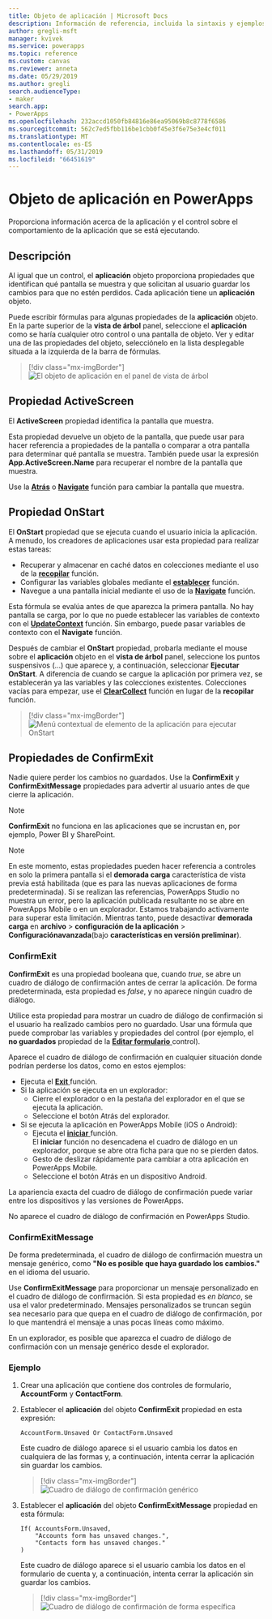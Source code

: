 ```yaml
---
title: Objeto de aplicación | Microsoft Docs
description: Información de referencia, incluida la sintaxis y ejemplos para el objeto de aplicación en PowerApps
author: gregli-msft
manager: kvivek
ms.service: powerapps
ms.topic: reference
ms.custom: canvas
ms.reviewer: anneta
ms.date: 05/29/2019
ms.author: gregli
search.audienceType:
- maker
search.app:
- PowerApps
ms.openlocfilehash: 232accd1050fb84816e86ea95069b8c8778f6586
ms.sourcegitcommit: 562c7ed5fbb116be1cbb0f45e3f6e75e3e4cf011
ms.translationtype: MT
ms.contentlocale: es-ES
ms.lasthandoff: 05/31/2019
ms.locfileid: "66451619"
---
```

# <a name="app-object-in-powerapps"></a>Objeto de aplicación en PowerApps

Proporciona información acerca de la aplicación y el control sobre el comportamiento de la aplicación que se está ejecutando.

## <a name="description"></a>Descripción

Al igual que un control, el **aplicación** objeto proporciona propiedades que identifican qué pantalla se muestra y que solicitan al usuario guardar los cambios para que no estén perdidos. Cada aplicación tiene un **aplicación** objeto.

Puede escribir fórmulas para algunas propiedades de la **aplicación** objeto. En la parte superior de la **vista de árbol** panel, seleccione el **aplicación** como se haría cualquier otro control o una pantalla de objeto. Ver y editar una de las propiedades del objeto, selecciónelo en la lista desplegable situada a la izquierda de la barra de fórmulas.

> [!div class="mx-imgBorder"]
> ![El objeto de aplicación en el panel de vista de árbol](media/object-app/appobject.png)

## <a name="activescreen-property"></a>Propiedad ActiveScreen

El **ActiveScreen** propiedad identifica la pantalla que muestra.

Esta propiedad devuelve un objeto de la pantalla, que puede usar para hacer referencia a propiedades de la pantalla o comparar a otra pantalla para determinar qué pantalla se muestra. También puede usar la expresión **App.ActiveScreen.Name** para recuperar el nombre de la pantalla que muestra.

Use la **[Atrás](function-navigate.md)** o **[Navigate](function-navigate.md)** función para cambiar la pantalla que muestra.

## <a name="onstart-property"></a>Propiedad OnStart

El **OnStart** propiedad que se ejecuta cuando el usuario inicia la aplicación. A menudo, los creadores de aplicaciones usar esta propiedad para realizar estas tareas:

- Recuperar y almacenar en caché datos en colecciones mediante el uso de la **[recopilar](function-clear-collect-clearcollect.md)** función.
- Configurar las variables globales mediante el **[establecer](function-set.md)** función.
- Navegue a una pantalla inicial mediante el uso de la **[Navigate](function-navigate.md)** función.

Esta fórmula se evalúa antes de que aparezca la primera pantalla. No hay pantalla se carga, por lo que no puede establecer las variables de contexto con el **[UpdateContext](function-updatecontext.md)** función. Sin embargo, puede pasar variables de contexto con el **Navigate** función.

Después de cambiar el **OnStart** propiedad, probarla mediante el mouse sobre el **aplicación** objeto en el **vista de árbol** panel, seleccione los puntos suspensivos (...) que aparece y, a continuación, seleccionar **Ejecutar OnStart**. A diferencia de cuando se cargue la aplicación por primera vez, se establecerán ya las variables y las colecciones existentes. Colecciones vacías para empezar, use el **[ClearCollect](function-clear-collect-clearcollect.md)** función en lugar de la **recopilar** función.

> [!div class="mx-imgBorder"]
> ![Menú contextual de elemento de la aplicación para ejecutar OnStart](media/object-app/appobject-runonstart.png)

## <a name="confirmexit-properties"></a>Propiedades de ConfirmExit

Nadie quiere perder los cambios no guardados. Use la **ConfirmExit** y **ConfirmExitMessage** propiedades para advertir al usuario antes de que cierre la aplicación.

> [!NOTE]
> **ConfirmExit** no funciona en las aplicaciones que se incrustan en, por ejemplo, Power BI y SharePoint.

> [!NOTE]
> En este momento, estas propiedades pueden hacer referencia a controles en solo la primera pantalla si el **demorada carga** característica de vista previa está habilitada (que es para las nuevas aplicaciones de forma predeterminada). Si se realizan las referencias, PowerApps Studio no muestra un error, pero la aplicación publicada resultante no se abre en PowerApps Mobile o en un explorador. Estamos trabajando activamente para superar esta limitación. Mientras tanto, puede desactivar **demorada carga** en **archivo** > **configuración de la aplicación** > **Configuraciónavanzada**(bajo **características en versión preliminar**).

### <a name="confirmexit"></a>ConfirmExit

**ConfirmExit** es una propiedad booleana que, cuando *true*, se abre un cuadro de diálogo de confirmación antes de cerrar la aplicación. De forma predeterminada, esta propiedad es *false*, y no aparece ningún cuadro de diálogo.

Utilice esta propiedad para mostrar un cuadro de diálogo de confirmación si el usuario ha realizado cambios pero no guardado. Usar una fórmula que puede comprobar las variables y propiedades del control (por ejemplo, el **no guardados** propiedad de la [ **Editar formulario** ](../controls/control-form-detail.md) control).

Aparece el cuadro de diálogo de confirmación en cualquier situación donde podrían perderse los datos, como en estos ejemplos:

- Ejecuta el [ **Exit** ](function-exit.md) función.
- Si la aplicación se ejecuta en un explorador:
  - Cierre el explorador o en la pestaña del explorador en el que se ejecuta la aplicación.
  - Seleccione el botón Atrás del explorador.
- Si se ejecuta la aplicación en PowerApps Mobile (iOS o Android):
  - Ejecuta el [ **iniciar** ](function-param.md) función.<br>El **iniciar** función no desencadena el cuadro de diálogo en un explorador, porque se abre otra ficha para que no se pierden datos.
  - Gesto de deslizar rápidamente para cambiar a otra aplicación en PowerApps Mobile.
  - Seleccione el botón Atrás en un dispositivo Android.

La apariencia exacta del cuadro de diálogo de confirmación puede variar entre los dispositivos y las versiones de PowerApps.

No aparece el cuadro de diálogo de confirmación en PowerApps Studio.

### <a name="confirmexitmessage"></a>ConfirmExitMessage

De forma predeterminada, el cuadro de diálogo de confirmación muestra un mensaje genérico, como **"No es posible que haya guardado los cambios."** en el idioma del usuario.

Use **ConfirmExitMessage** para proporcionar un mensaje personalizado en el cuadro de diálogo de confirmación. Si esta propiedad es *en blanco*, se usa el valor predeterminado. Mensajes personalizados se truncan según sea necesario para que quepa en el cuadro de diálogo de confirmación, por lo que mantendrá el mensaje a unas pocas líneas como máximo.

En un explorador, es posible que aparezca el cuadro de diálogo de confirmación con un mensaje genérico desde el explorador.

### <a name="example"></a>Ejemplo

1. Crear una aplicación que contiene dos controles de formulario, **AccountForm** y **ContactForm**.

1. Establecer el **aplicación** del objeto **ConfirmExit** propiedad en esta expresión:

    ```powerapps-dot
    AccountForm.Unsaved Or ContactForm.Unsaved
    ```

    Este cuadro de diálogo aparece si el usuario cambia los datos en cualquiera de las formas y, a continuación, intenta cerrar la aplicación sin guardar los cambios.

    > [!div class="mx-imgBorder"]
    > ![Cuadro de diálogo de confirmación genérico](media/object-app/confirm-native.png)

1. Establecer el **aplicación** del objeto **ConfirmExitMessage** propiedad en esta fórmula:

    ```powerapps-dot
    If( AccountsForm.Unsaved,
        "Accounts form has unsaved changes.",
        "Contacts form has unsaved changes."
    )
    ```

    Este cuadro de diálogo aparece si el usuario cambia los datos en el formulario de cuenta y, a continuación, intenta cerrar la aplicación sin guardar los cambios.

    > [!div class="mx-imgBorder"]
    > ![Cuadro de diálogo de confirmación de forma específica](media/object-app/confirm-native-custom.png)
